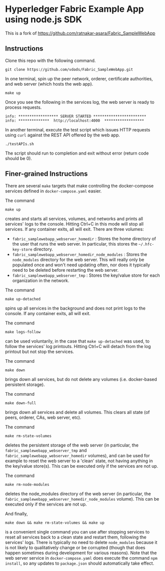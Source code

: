 # Hyperledger Fabric Example App using node.js SDK

This is a fork of https://github.com/ratnakar-asara/Fabric_SampleWebApp

## Instructions

Clone this repo with the following command.

```
git clone https://github.com/vdods/Fabric_SampleWebApp.git
```

In one terminal, spin up the peer network, orderer, certificate authorities, and web server (which hosts the web app).

```
make up
```

Once you see the following in the services log, the web server is ready to process requests.

```
info: ****************** SERVER STARTED ************************
info: **************  http://localhost:4000  ******************
```

In another terminal, execute the test script which issues HTTP requests using `curl` against the REST API offered by the web app.

```
./testAPIs.sh
```

The script should run to completion and exit without error (return code should be 0).

## Finer-grained Instructions

There are several `make` targets that make controlling the docker-compose services defined in `docker-compose.yaml`
easier.

The command

```
make up
```

creates and starts all services, volumes, and networks and prints all services' logs to the console.  Hitting Ctrl+C in this mode
will stop all services.  If any container exits, all will exit.  There are three volumes:
-   `fabric_samplewebapp_webserver_homedir` : Stores the home directory of the user that runs the web server.  In particular, this
    stores the `~/.hfc-key-store` directory.
-   `fabric_samplewebapp_webserver_homedir_node_modules` : Stores the `node_modules` directory for the web server.  This will really
    only be populated once and won't need updating often, nor does it typically need to be deleted before restarting the
    web server.
-   `fabric_samplewebapp_webserver_tmp` : Stores the key/value store for each organization in the network.

The command

```
make up-detached
```

spins up all services in the background and does not print logs to the console.  If any container exits, all will exit.

The command

```
make logs-follow
```

can be used voluntarily, in the case that `make up-detached` was used, to follow the services' log printouts.
Hitting Ctrl+C will detach from the log printout but not stop the services.

The command

```
make down
```

brings down all services, but do not delete any volumes (i.e. docker-based persistent storage).

The command

```
make down-full
```

brings down all services and delete all volumes.  This clears all state (of peers, orderer, CAs, web server, etc).

The command

```
make rm-state-volumes
```

deletes the persistent storage of the web server (in particular, the `fabric_samplewebapp_webserver_tmp` and
`fabric_samplewebapp_webserver_homedir` volumes), and can be used for example to reset the web server to a 'clean'
state, not having anything in the key/value store(s).  This can be executed only if the services are not up.

The command

```
make rm-node-modules
```

deletes the node_modules directory of the web server (in particular, the `fabric_samplewebapp_webserver_homedir_node_modules` volume).
This can be executed only if the services are not up.

And finally,

```
make down && make rm-state-volumes && make up
```

is a convenient single command you can use after stopping services to reset all services back to a clean state
and restart them, following the services' logs.  There is typically no need to delete `node_modules` because
it is not likely to qualitatively change or be corrupted (though that does happen sometimes during development
for various reasons).  Note that the web server service in `docker-compose.yaml` does execute the
command `npm install`, so any updates to `package.json` should automatically take effect.

